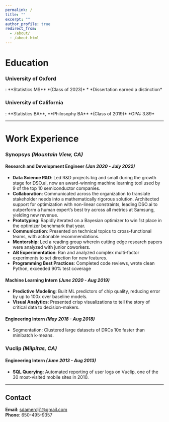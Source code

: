 ```yaml
---
permalink: /
title: ""
excerpt: ""
author_profile: true
redirect_from: 
  - /about/
  - /about.html
---
```



# Education

<h3>University of Oxford</h3>  
: **Statistics MS** *(Class of 2023)*  
    * *Dissertation earned a distinction*

<h3>University of California</h3>
:   **Statistics BA**, **Philosophy BA** *(Class of 2019)*  
    *GPA: 3.89*

--------
# Work Experience

### Synopsys *(Mountain View, CA)*  


#### Research and Development Engineer *(Jan 2020 - July 2022)*

* **Data Science R&D**: Led R&D projects big and small during the growth stage for DSO.ai, now an award-winning
machine learning tool used by 9 of the top 10 semiconductor companies.
* **Collaboration**: Communicated across the organization to translate stakeholder needs into a mathematically
rigorous solution. Architected support for optimization with non-linear constraints, leading DSO.ai to outperform a
human expert’s best try across all metrics at Samsung, yielding new revenue.
* **Prototyping**: Rapidly iterated on a Bayesian optimizer to win 1st place in the optimizer benchmark that year.
* **Communication**: Presented on technical topics to cross-functional teams, with actionable recommendations.
* **Mentorship**: Led a reading group wherein cutting edge research papers were analyzed with junior coworkers.
* **AB Experimentation**: Ran and analyzed complex multi-factor experiments to set direction for new features.
* **Programming Best Practices**: Completed code reviews, wrote clean Python, exceeded 90% test coverage  
  
#### Machine Learning Intern *(June 2020 - Aug 2019)*
* **Predictive Modeling**: Built ML predictors of chip quality, reducing error by up to 100x over baseline models.
* **Visual Analytics**: Presented crisp visualizations to tell the story of critical data to decision-makers.

#### Engineering Intern *(May 2018 - Aug 2018)*
* Segmentation: Clustered large datasets of DRCs 10x faster than minibatch k-means.


  
### Vuclip   *(Milpitas, CA)*  

#### Engineering Intern *(June 2013 - Aug 2013)*
* **SQL Querying**: Automated reporting of user logs on Vuclip, one of the 30 most-visited mobile sites in 2010.
</span>



--------
## Contact
**Email**: sdamerdji1@gmail.com  
**Phone**: 650-495-9357